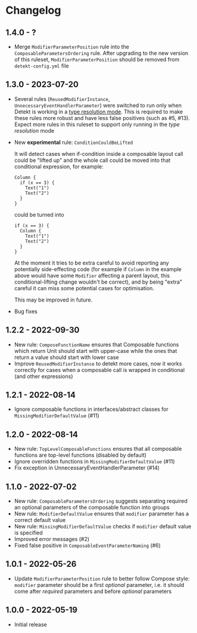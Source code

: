 # Changelog

## 1.4.0 - ?

* Merge `ModifierParameterPosition` rule into the `ComposableParametersOrdering` rule. After upgrading to the new version of this ruleset, `ModifierParameterPosition` should be removed from `detekt-config.yml` file

## 1.3.0 - 2023-07-20

* Several rules (`ReusedModifierInstance`, `UnnecessaryEventHandlerParameter`) were switched to run only when Detekt is working in a [type resolution mode](https://detekt.dev/docs/gettingstarted/type-resolution/). This is required to make these rules more robust and have less false positives (such as #5, #13). Expect more rules in this ruleset to support only running in the _type resolution_ mode
* New **experimental** rule: `ConditionCouldBeLifted`

    It will detect cases when if-condition inside a composable layout call
    could be "lifted up" and the whole call could be moved into that
    conditional expression, for example:

    ```
    Column {
      if (x == 3) {
        Text("1")
        Text("2")
      }
    }
    ```

    could be turned into

    ```
    if (x == 3) {
      Column {
        Text("1")
        Text("2")
      }
    }
    ```

    At the moment it tries to be extra careful to avoid reporting any
    potentially side-effecting code (for example if `Column` in the example
    above would have some `Modifier` affecting a parent layout, this
    conditional-lifting change wouldn't be correct), and by being "extra"
    careful it can miss some potential cases for optimisation.

    This may be improved in future.
* Bug fixes

## 1.2.2 - 2022-09-30

* New rule: `ComposeFunctionName` ensures that Composable functions which return Unit should start with upper-case while the ones that return a value should start with lower case
* Improve `ReusedModifierInstance` to detekt more cases, now it works correctly for cases when a composable call is wrapped in conditional (and other expressions)

## 1.2.1 - 2022-08-14

* Ignore composable functions in interfaces/abstract classes for `MissingModifierDefaultValue` (#11)

## 1.2.0 - 2022-08-14

* New rule: `TopLevelComposableFunctions` ensures that all composable functions are top-level functions (disabled by default)
* Ignore overridden functions in `MissingModifierDefaultValue` (#11)
* Fix exception in UnnecessaryEventHandlerParameter (#14)

## 1.1.0 - 2022-07-02

* New rule: `ComposableParametersOrdering` suggests separating required an optional parameters of the composable function into groups
* New rule: `ModifierDefaultValue` ensures that `modifier` parameter has a correct default value
* New rule: `MissingModifierDefaultValue` checks if `modifier` default value is specified
* Improved error messages (#2)
* Fixed false positive in `ComposableEventParameterNaming` (#6)

## 1.0.1 - 2022-05-26

* Update `ModifierParameterPosition` rule to better follow Compose style: `modifier` parameter should be a first _optional_ parameter, i.e. it should come after _required_ parameters and before _optional_ parameters


## 1.0.0 - 2022-05-19

* Initial release

